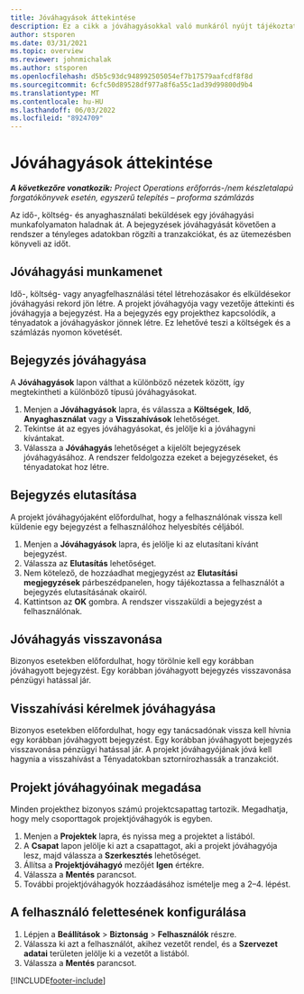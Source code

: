 ```yaml
---
title: Jóváhagyások áttekintése
description: Ez a cikk a jóváhagyásokkal való munkáról nyújt tájékoztatást a Project Operationsben.
author: stsporen
ms.date: 03/31/2021
ms.topic: overview
ms.reviewer: johnmichalak
ms.author: stsporen
ms.openlocfilehash: d5b5c93dc948992505054ef7b17579aafcdf8f8d
ms.sourcegitcommit: 6cfc50d89528df977a8f6a55c1ad39d99800d9b4
ms.translationtype: MT
ms.contentlocale: hu-HU
ms.lasthandoff: 06/03/2022
ms.locfileid: "8924709"
---
```

# <a name="approvals-overview"></a>Jóváhagyások áttekintése

_**A következőre vonatkozik:** Project Operations erőforrás-/nem készletalapú forgatókönyvek esetén, egyszerű telepítés – proforma számlázás_

Az idő-, költség- és anyaghasználati beküldések egy jóváhagyási munkafolyamaton haladnak át. A bejegyzések jóváhagyását követően a rendszer a tényleges adatokban rögzíti a tranzakciókat, és az ütemezésben könyveli az időt.

## <a name="approvals-workflow"></a>Jóváhagyási munkamenet
Idő-, költség- vagy anyagfelhasználási tétel létrehozásakor és elküldésekor jóváhagyási rekord jön létre. A projekt jóváhagyója vagy vezetője áttekinti és jóváhagyja a bejegyzést. Ha a bejegyzés egy projekthez kapcsolódik, a tényadatok a jóváhagyáskor jönnek létre. Ez lehetővé teszi a költségek és a számlázás nyomon követését.

## <a name="approve-an-entry"></a>Bejegyzés jóváhagyása
A **Jóváhagyások** lapon válthat a különböző nézetek között, így megtekintheti a különböző típusú jóváhagyásokat.
  
1. Menjen a **Jóváhagyások** lapra, és válassza a **Költségek**, **Idő**, **Anyaghasználat** vagy a **Visszahívások** lehetőséget.
2. Tekintse át az egyes jóváhagyásokat, és jelölje ki a jóváhagyni kívántakat.
3. Válassza a **Jóváhagyás** lehetőséget a kijelölt bejegyzések jóváhagyásához.
A rendszer feldolgozza ezeket a bejegyzéseket, és tényadatokat hoz létre.

## <a name="reject-an-entry"></a>Bejegyzés elutasítása
A projekt jóváhagyójaként előfordulhat, hogy a felhasználónak vissza kell küldenie egy bejegyzést a felhasználóhoz helyesbítés céljából.
  
1. Menjen a **Jóváhagyások** lapra, és jelölje ki az elutasítani kívánt bejegyzést. 
2. Válassza az **Elutasítás** lehetőséget.
3. Nem kötelező, de hozzáadhat megjegyzést az **Elutasítási megjegyzések** párbeszédpanelen, hogy tájékoztassa a felhasználót a bejegyzés elutasításának okairól.
4. Kattintson az **OK** gombra. A rendszer visszaküldi a bejegyzést a felhasználónak.
  
## <a name="cancel-approval"></a>Jóváhagyás visszavonása
Bizonyos esetekben előfordulhat, hogy törölnie kell egy korábban jóváhagyott bejegyzést. Egy korábban jóváhagyott bejegyzés visszavonása pénzügyi hatással jár. 

## <a name="approving-recall-requests"></a>Visszahívási kérelmek jóváhagyása
Bizonyos esetekben előfordulhat, hogy egy tanácsadónak vissza kell hívnia egy korábban jóváhagyott bejegyzést. Egy korábban jóváhagyott bejegyzés visszavonása pénzügyi hatással jár. A projekt jóváhagyójának jóvá kell hagynia a visszahívást a Tényadatokban sztornírozhassák a tranzakciót.

## <a name="specify-project-approvers"></a>Projekt jóváhagyóinak megadása
Minden projekthez bizonyos számú projektcsapattag tartozik. Megadhatja, hogy mely csoporttagok projektjóváhagyók is egyben.

1. Menjen a **Projektek** lapra, és nyissa meg a projektet a listából.
2. A **Csapat** lapon jelölje ki azt a csapattagot, aki a projekt jóváhagyója lesz, majd válassza a **Szerkesztés** lehetőséget.
3. Állítsa a **Projektjóváhagyó** mezőjét **Igen** értékre.
4. Válassza a **Mentés** parancsot.
5. További projektjóváhagyók hozzáadásához ismételje meg a 2–4. lépést.

## <a name="configure-the-users-manager"></a>A felhasználó felettesének konfigurálása

1. Lépjen a **Beállítások** > **Biztonság** > **Felhasználók** részre.
2. Válassza ki azt a felhasználót, akihez vezetőt rendel, és a **Szervezet adatai** területen jelölje ki a vezetőt a listából. 
3. Válassza a **Mentés** parancsot.




[!INCLUDE[footer-include](../includes/footer-banner.md)]
